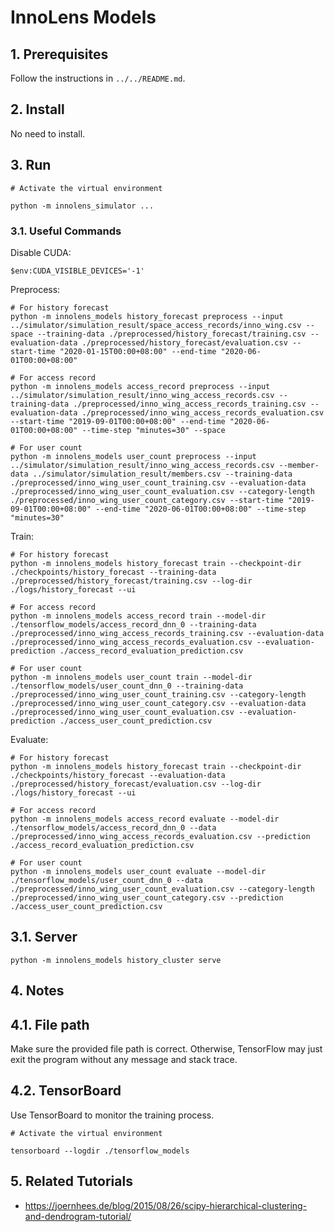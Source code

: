 # InnoLens Models

## 1. Prerequisites

Follow the instructions in `../../README.md`.

## 2. Install

No need to install.

## 3. Run

```shell
# Activate the virtual environment

python -m innolens_simulator ...
```

### 3.1. Useful Commands

Disable CUDA:
```shell
$env:CUDA_VISIBLE_DEVICES='-1'
```

Preprocess:
```shell
# For history forecast
python -m innolens_models history_forecast preprocess --input ../simulator/simulation_result/space_access_records/inno_wing.csv --space --training-data ./preprocessed/history_forecast/training.csv --evaluation-data ./preprocessed/history_forecast/evaluation.csv --start-time "2020-01-15T00:00+08:00" --end-time "2020-06-01T00:00+08:00"

# For access record
python -m innolens_models access_record preprocess --input ../simulator/simulation_result/inno_wing_access_records.csv --training-data ./preprocessed/inno_wing_access_records_training.csv --evaluation-data ./preprocessed/inno_wing_access_records_evaluation.csv --start-time "2019-09-01T00:00+08:00" --end-time "2020-06-01T00:00+08:00" --time-step "minutes=30" --space

# For user count
python -m innolens_models user_count preprocess --input ../simulator/simulation_result/inno_wing_access_records.csv --member-data ../simulator/simulation_result/members.csv --training-data ./preprocessed/inno_wing_user_count_training.csv --evaluation-data ./preprocessed/inno_wing_user_count_evaluation.csv --category-length ./preprocessed/inno_wing_user_count_category.csv --start-time "2019-09-01T00:00+08:00" --end-time "2020-06-01T00:00+08:00" --time-step "minutes=30"
```

Train:
```shell
# For history forecast
python -m innolens_models history_forecast train --checkpoint-dir ./checkpoints/history_forecast --training-data ./preprocessed/history_forecast/training.csv --log-dir ./logs/history_forecast --ui

# For access record
python -m innolens_models access_record train --model-dir ./tensorflow_models/access_record_dnn_0 --training-data ./preprocessed/inno_wing_access_records_training.csv --evaluation-data ./preprocessed/inno_wing_access_records_evaluation.csv --evaluation-prediction ./access_record_evaluation_prediction.csv

# For user count
python -m innolens_models user_count train --model-dir ./tensorflow_models/user_count_dnn_0 --training-data ./preprocessed/inno_wing_user_count_training.csv --category-length ./preprocessed/inno_wing_user_count_category.csv --evaluation-data ./preprocessed/inno_wing_user_count_evaluation.csv --evaluation-prediction ./access_user_count_prediction.csv
```

Evaluate:
```shell
# For history forecast
python -m innolens_models history_forecast train --checkpoint-dir ./checkpoints/history_forecast --evaluation-data ./preprocessed/history_forecast/evaluation.csv --log-dir ./logs/history_forecast --ui

# For access record
python -m innolens_models access_record evaluate --model-dir ./tensorflow_models/access_record_dnn_0 --data ./preprocessed/inno_wing_access_records_evaluation.csv --prediction ./access_record_evaluation_prediction.csv

# For user count
python -m innolens_models user_count evaluate --model-dir ./tensorflow_models/user_count_dnn_0 --data ./preprocessed/inno_wing_user_count_evaluation.csv --category-length ./preprocessed/inno_wing_user_count_category.csv --prediction ./access_user_count_prediction.csv
```


## 3.1. Server

```shell
python -m innolens_models history_cluster serve
```

## 4. Notes

## 4.1. File path

Make sure the provided file path is correct. Otherwise, TensorFlow may just exit the program without any message and stack trace.

## 4.2. TensorBoard

Use TensorBoard to monitor the training process.

```shell
# Activate the virtual environment

tensorboard --logdir ./tensorflow_models
```

## 5. Related Tutorials

- https://joernhees.de/blog/2015/08/26/scipy-hierarchical-clustering-and-dendrogram-tutorial/
